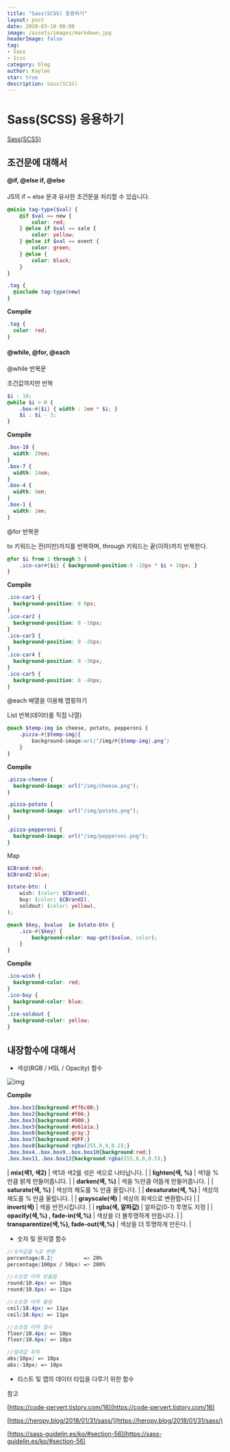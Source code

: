 ```yaml
---
title: "Sass(SCSS) 응용하기"
layout: post
date: 2020-03-18 00:00
image: /assets/images/markdown.jpg
headerImage: false
tag:
- Sass
- Scss
category: blog
author: Kaylee
star: true
description: Sass(SCSS)
---
```

# Sass(SCSS) 응용하기

[Sass(SCSS)](https://kaylee105.github.io/Sass(SCSS)/)

## 조건문에 대해서

#### @if, @else if, @else

JS의 if ~ else 문과 유사한 조건문을 처리할 수 있습니다.

```scss
@mixin tag-type($val) {
	@if $val == new {
		color: red;
	} @else if $val == sale {
		color: yellow;
	} @else if $val == event {
		color: green;
	} @else {
		color: black;
	}
}

.tag {
  @include tag-type(new)
}
```

**Compile​**

```css
.tag {
  color: red;
}
```

#### @while, @for, @each 

@while 반복문 

조건값까지만 반복

```scss
$i : 10;
@while $i > 0 {
	.box-#{$i} { width : 2em * $i; }
	$i : $i - 3;
}
```

**Compile**

```css
.box-10 {
  width: 20em;
}
.box-7 {
  width: 14em;
}
.box-4 {
  width: 8em;
}
.box-1 {
  width: 2em;
}
```

@for 반복문

to 키워드는 전(미만)까지를 반복하며, through 키워드는 끝(이하)까지 반복한다.

```scss
@for $i from 1 through 5 {
    .ico-car#{$i} { background-position:0 -10px * $i + 10px; }
}
```

**Compile**

```css
.ico-car1 {
  background-position: 0 0px;
}
.ico-car2 {
  background-position: 0 -10px;
}
.ico-car3 {
  background-position: 0 -20px;
}
.ico-car4 {
  background-position: 0 -30px;
}
.ico-car5 {
  background-position: 0 -40px;
}
```

@each 배열을 이용해 맵핑하기

List 반복(데이터를 직접 나열)

```scss
@each $temp-img in cheese, potato, pepperoni {
	.pizza-#{$temp-img}{
		background-image:url('/img/#{$temp-img}.png')
	}
}
```

**Compile**

```css
.pizza-cheese {
  background-image: url("/img/cheese.png");
}

.pizza-potato {
  background-image: url("/img/potato.png");
}

.pizza-pepperoni {
  background-image: url("/img/pepperoni.png");
}
```

Map

```scss
$CBrand:red;
$CBrand2:blue;

$state-btn: (
    wish: (color: $CBrand),
    buy: (color: $CBrand2),
    soldout: (color: yellow),
);

@each $key, $value  in $state-btn {
    .ico-#{$key} {
        background-color: map-get($value, color);
    }
}
```

**Compile**

```css
.ico-wish {
  background-color: red;
}
.ico-buy {
  background-color: blue;
}
.ico-soldout {
  background-color: yellow;
}
```



## 내장함수에 대해서

- 색상(RGB / HSL / Opacity) 함수

![img](http://code.d2.co.kr/kaylee/color.png)

**Compile**

```css
.box.box1{background:#ff6c00;}
.box.box2{background:#f66;}
.box.box3{background:#900;}
.box.box5{background:#e61a1a;}
.box.box6{background:gray;}
.box.box7{background:#0FF;}
.box.box8{background:rgba(255,0,0,0.2);}
.box.box4,.box.box9,.box.box10{background:red;}
.box.box11,.box.box12{background:rgba(255,0,0,0.5);}
```

| **mix(색1, 색2)**                        | 색1과 색2를 섞은 색으로 나타납니다. |
| **lighten(색, %)**                       | 색1을 %만큼 밝게 만들어줍니다.      |
| **darken(색, %)**                        | 색을 %만큼 어둡게 만들어줍니다.     |
| **saturate(색, %)**                      | 색상의 채도를 % 만큼 올립니다.      |
| **desaturate(색, %)**                    | 색상의 채도를 % 만큼 올립니다.      |
| **grayscale(색)**                        | 색상의 회색으로 변환합니다          |
| **invert(색)**                           | 색을 반전시킵니다.                  |
| **rgba(색, 알파값)**                     | 알파값(0-1) 투명도 지정             |
| **opacify(색,%) , fade-in(색,%)**        | 색상을 더 불투명하게 만듭니다.      |
| **transparentize(색,%), fade-out(색,%)** | 색상을 더 투명하게 만든다.          |

- 숫자 및 문자열 함수

```scss
//숫자값을 %로 변환
percentage(0.2)          => 20%
percentage(100px / 50px) => 200%

//소숫점 이하 반올림
round(10.4px) => 10px
round(10.6px) => 11px

//소숫점 이하 올림
ceil(10.4px) => 11px
ceil(10.6px) => 11px

//소숫점 이하 절사
floor(10.4px) => 10px
floor(10.6px) => 10px

//절대값 취득
abs(10px) => 10px
abs(-10px) => 10px
```

- 리스트 및 맵의 데이터 타입을 다루기 위한 함수




참고

[https://code-pervert.tistory.com/16](https://code-pervert.tistory.com/16)

[https://heropy.blog/2018/01/31/sass/](https://heropy.blog/2018/01/31/sass/)

[https://sass-guidelin.es/ko/#section-56](https://sass-guidelin.es/ko/#section-56)




